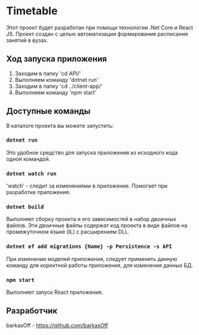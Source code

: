 # Timetable

Этот проект будет разработан при помощи технологии .Net Core и React JS.
Проект создан с целью автоматизации формирования расписания занятий в вузах.

## Ход запуска приложения

1. Заходим в папку 'cd API/'
2. Выполняем команду 'dotnet run'
3. Заходим в папку 'cd ../client-app/'
4. Выполняем команду 'npm start'

## Доступные команды

В каталоге проекта вы можете запустить:

### `dotnet run`

Это удобное средство для запуска приложения из исходного кода одной командой.

### `dotnet watch run`

'watch' - следит за изменениями в приложение. Помогает при разработке приложения.

### `dotnet build`

Выполняет сборку проекта и его зависимостей в набор двоичных файлов. Эти двоичные файлы содержат код проекта в виде файлов на промежуточном языке (IL) с расширением DLL.

### `dotnet ef add migrations {Name} -p Persistence -s API`

При изменении моделей приложения, следует приминить данную команду для коректной работы приложения, для изменения данных БД.

### `npm start`

Выполняет запуск React приложения.

## Разработчик

barkasOff - https://github.com/barkasOff